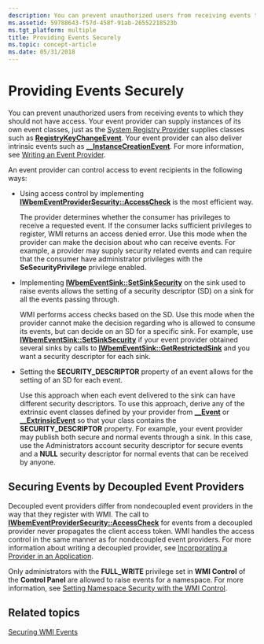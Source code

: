 ```yaml
---
description: You can prevent unauthorized users from receiving events to which they should not have access.
ms.assetid: 59788643-f57d-458f-91ab-26552218523b
ms.tgt_platform: multiple
title: Providing Events Securely
ms.topic: concept-article
ms.date: 05/31/2018
---
```


# Providing Events Securely

You can prevent unauthorized users from receiving events to which they should not have access. Your event provider can supply instances of its own event classes, just as the [System Registry Provider](/previous-versions/windows/desktop/regprov/system-registry-provider) supplies classes such as [**RegistryKeyChangeEvent**](/previous-versions/windows/desktop/regprov/registrykeychangeevent). Your event provider can also deliver intrinsic events such as [**\_\_InstanceCreationEvent**](--instancecreationevent.md). For more information, see [Writing an Event Provider](writing-an-event-provider.md).

An event provider can control access to event recipients in the following ways:

-   Using access control by implementing [**IWbemEventProviderSecurity::AccessCheck**](/windows/desktop/api/Wbemprov/nn-wbemprov-iwbemeventprovidersecurity) is the most efficient way.

    The provider determines whether the consumer has privileges to receive a requested event. If the consumer lacks sufficient privileges to register, WMI returns an access denied error. Use this mode when the provider can make the decision about who can receive events. For example, a provider may supply security related events and can require that the consumer have administrator privileges with the **SeSecurityPrivilege** privilege enabled.

-   Implementing [**IWbemEventSink::SetSinkSecurity**](/windows/desktop/api/Wbemprov/nf-wbemprov-iwbemeventsink-setsinksecurity) on the sink used to raise events allows the setting of a security descriptor (SD) on a sink for all the events passing through.

    WMI performs access checks based on the SD. Use this mode when the provider cannot make the decision regarding who is allowed to consume its events, but can decide on an SD for a specific sink. For example, use [**IWbemEventSink::SetSinkSecurity**](/windows/desktop/api/Wbemprov/nf-wbemprov-iwbemeventsink-setsinksecurity) if your event provider obtained several sinks by calls to [**IWbemEventSink::GetRestrictedSink**](/windows/desktop/api/Wbemprov/nf-wbemprov-iwbemeventsink-getrestrictedsink) and you want a security descriptor for each sink.

-   Setting the **SECURITY\_DESCRIPTOR** property of an event allows for the setting of an SD for each event.

    Use this approach when each event delivered to the sink can have different security descriptors. To use this approach, derive any of the extrinsic event classes defined by your provider from [**\_\_Event**](--event.md) or [**\_\_ExtrinsicEvent**](--extrinsicevent.md) so that your class contains the **SECURITY\_DESCRIPTOR** property. For example, your event provider may publish both secure and normal events through a sink. In this case, use the Administrators account security descriptor for secure events and a **NULL** security descriptor for normal events that can be received by anyone.

## Securing Events by Decoupled Event Providers

Decoupled event providers differ from nondecoupled event providers in the way that they register with WMI. The call to [**IWbemEventProviderSecurity::AccessCheck**](/windows/desktop/api/Wbemprov/nf-wbemprov-iwbemeventprovidersecurity-accesscheck) for events from a decoupled provider never propagates the client access token. WMI handles the access control in the same manner as for nondecoupled event providers. For more information about writing a decoupled provider, see [Incorporating a Provider in an Application](incorporating-a-provider-in-an-application.md).

Only administrators with the **FULL\_WRITE** privilege set in **WMI Control** of the **Control Panel** are allowed to raise events for a namespace. For more information, see [Setting Namespace Security with the WMI Control](setting-namespace-security-with-the-wmi-control.md).

## Related topics

<dl> <dt>

[Securing WMI Events](securing-wmi-events.md)
</dt> </dl>

 

 
